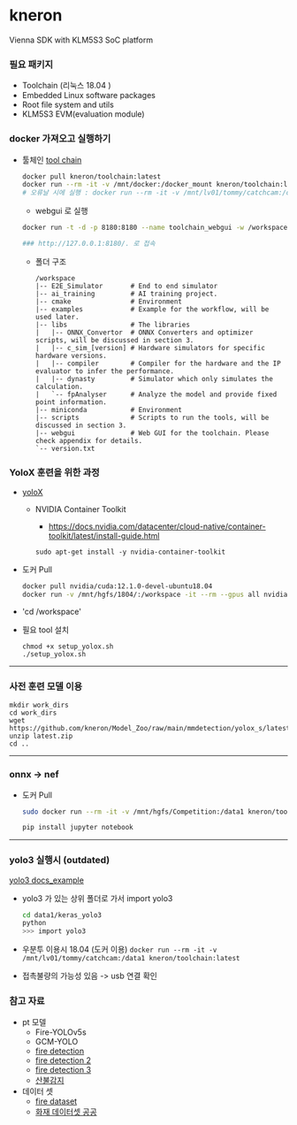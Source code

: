 # kneron

Vienna SDK with KLM5S3 SoC platform

### 필요 패키지
- Toolchain (리눅스 18.04 <docker env>)
- Embedded Linux software packages
- Root file system and utils
- KLM5S3 EVM(evaluation module)

### docker 가져오고 실행하기

- 툴체인
  [tool chain](https://doc.kneron.com/docs/#toolchain/manual_2_deploy/)

  ```bash
  docker pull kneron/toolchain:latest
  docker run --rm -it -v /mnt/docker:/docker_mount kneron/toolchain:latest
  # 오류날 시에 실행 : docker run --rm -it -v /mnt/lv01/tommy/catchcam:/data1 kneron/toolchain:v0.17.2
  ```

  - webgui 로 실행
  ```bash
  docker run -t -d -p 8180:8180 --name toolchain_webgui -w /workspace kneron/toolchain:latest /workspace/webgui/runWebGUI.sh
  
  ### http://127.0.0.1:8180/. 로 접속
  ```
  
  - 폴더 구조
    ```text
    /workspace
    |-- E2E_Simulator       # End to end simulator
    |-- ai_training         # AI training project.
    |-- cmake               # Environment
    |-- examples            # Example for the workflow, will be used later.
    |-- libs                # The libraries
    |   |-- ONNX_Convertor  # ONNX Converters and optimizer scripts, will be discussed in section 3.
    |   |-- c_sim_[version] # Hardware simulators for specific hardware versions.
    |   |-- compiler        # Compiler for the hardware and the IP evaluator to infer the performance.
    |   |-- dynasty         # Simulator which only simulates the calculation.
    |   `-- fpAnalyser      # Analyze the model and provide fixed point information.
    |-- miniconda           # Environment
    |-- scripts             # Scripts to run the tools, will be discussed in section 3.
    |-- webgui              # Web GUI for the toolchain. Please check appendix for details.
    `-- version.txt
    ```
### YoloX 훈련을 위한 과정
- [yoloX](https://doc.kneron.com/docs/#model_training/OpenMMLab/YoloX/)
  - NVIDIA Container Toolkit
    - https://docs.nvidia.com/datacenter/cloud-native/container-toolkit/latest/install-guide.html
 
    `sudo apt-get install -y nvidia-container-toolkit`
  
- 도커 Pull
  ```bash
  docker pull nvidia/cuda:12.1.0-devel-ubuntu18.04
  docker run -v /mnt/hgfs/1804/:/workspace -it --rm --gpus all nvidia/cuda:12.1.0-devel-ubuntu18.04
  ```

- 'cd /workspace'
- 필요 tool 설치
  ```
  chmod +x setup_yolox.sh
  ./setup_yolox.sh
  ```

---
### 사전 훈련 모델 이용
```
mkdir work_dirs
cd work_dirs
wget https://github.com/kneron/Model_Zoo/raw/main/mmdetection/yolox_s/latest.zip
unzip latest.zip
cd ..
```
  
---
### onnx -> nef
- 도커 Pull
  ```bash
  sudo docker run --rm -it -v /mnt/hgfs/Competition:/data1 kneron/toolchain:latest

  pip install jupyter notebook
  
  ```

---
### yolo3 실행시 (outdated)
[yolo3 docs_example](https://doc.kneron.com/docs/#toolchain/appendix/yolo_example_InModelPreproc_trick/)

- yolo3 가 있는 상위 폴더로 가서 import yolo3
  ```bash
  cd data1/keras_yolo3
  python
  >>> import yolo3
  ```

- 우분투 이용시 18.04 (도커 이용) `docker run --rm -it -v /mnt/lv01/tommy/catchcam:/data1 kneron/toolchain:latest`
- 접촉불량의 가능성 있음 -> usb 연결 확인

### 참고 자료
- pt 모델
    - Fire-YOLOv5s
  - GCM-YOLO
  - [fire detection](https://github.com/spacewalk01/yolov5-fire-detection)
  - [fire detection 2](https://github.com/MuhammadMoinFaisal/FireDetectionYOLOv8)
  - [fire detection 3](https://www.hackster.io/innovation4x/early-fire-detection-using-ai-dd27bf)
  - [산불감지](https://www.mdpi.com/1999-4907/15/1/204)
- 데이터 셋
  - [fire dataset](https://www.kaggle.com/datasets/phylake1337/fire-dataset/data)
  - [화재 데이터셋 공공](https://aihub.or.kr/aihubdata/data/list.do?searchKeyword=%ED%99%94%EC%9E%AC)

